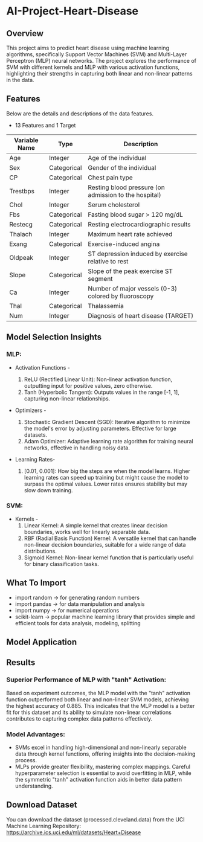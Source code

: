 # AI-Project-Heart-Disease

## Overview
This project aims to predict heart disease using machine learning algorithms, specifically Support Vector Machines (SVM) and Multi-Layer Perceptron (MLP) neural networks. The project explores the performance of SVM with different kernels and MLP with various activation functions, highlighting their strengths in capturing both linear and non-linear patterns in the data.

## Features
Below are the details and descriptions of the data features.
- 13 Features and 1 Target

| Variable Name   | Type         | Description                                       |
|-----------|--------------|---------------------------------------------------------|
| Age       | Integer      | Age of the individual                                   |
| Sex       | Categorical  | Gender of the individual                                |      
| CP        | Categorical  | Chest pain type                                         | 
| Trestbps  | Integer      | Resting blood pressure (on admission to the hospital)   |
| Chol      | Integer      | Serum cholesterol                                       |
| Fbs       | Categorical  | Fasting blood sugar > 120 mg/dL                         | 
| Restecg   | Categorical  | Resting electrocardiographic results                    | 
| Thalach   | Integer      | Maximum heart rate achieved                             | 
| Exang     | Categorical  | Exercise-induced angina                                 | 
| Oldpeak   | Integer      | ST depression induced by exercise relative to rest      |    
| Slope     | Categorical  | Slope of the peak exercise ST segment                   |
| Ca        |Integer       | Number of major vessels (0-3) colored by fluoroscopy    |
| Thal      | Categorical  | Thalassemia                                             |
| Num       | Integer      | Diagnosis of heart disease  (TARGET)                    |

## Model Selection Insights
### MLP:
- Activation Functions -
  1. ReLU (Rectified Linear Unit): Non-linear activation function, outputting input for positive values, zero otherwise.
  2. Tanh (Hyperbolic Tangent): Outputs values in the range [-1, 1], capturing non-linear relationships.
 
- Optimizers -
  1. Stochastic Gradient Descent (SGD): Iterative algorithm to minimize the model's error by adjusting parameters. Effective for large datasets.
  2. Adam Optimizer: Adaptive learning rate algorithm for training neural networks, effective in handling noisy data.
     
- Learning Rates-
  1. [0.01, 0.001]: How big the steps are when the model learns. Higher learning rates can speed up training but might cause the model to surpass the optimal values. Lower rates ensures stability but may slow down training.

### SVM:
- Kernels -
  1. Linear Kernel: A simple kernel that creates linear decision boundaries, works well for linearly separable data.
  2. RBF (Radial Basis Function) Kernel: A versatile kernel that can handle non-linear decision boundaries, suitable for a wide range of data distributions.
  3. Sigmoid Kernel: Non-linear kernel function that is particularly useful for binary classification tasks.

## What To Import
* import random &#8594; for generating random numbers
* import pandas &#8594; for data manipulation and analysis
* import numpy &#8594; for numerical operations
* scikit-learn &#8594; popular machine learning library that provides simple and efficient tools for data analysis, modeling, splitting

## Model Application 



## Results 
### Superior Performance of MLP with "tanh" Activation: 
Based on experiment outcomes, the MLP model with the "tanh" activation function outperformed both linear and non-linear SVM models, achieving the highest accuracy of 0.885. This indicates that the MLP model is a better fit for this dataset and its ability to simulate non-linear correlations contributes to capturing complex data patterns effectively.
   
### Model Advantages: 
- SVMs excel in handling high-dimensional and non-linearly separable data through kernel functions, offering insights into the decision-making process. 
- MLPs provide greater flexibility, mastering complex mappings. Careful hyperparameter selection is essential to avoid overfitting in MLP, while the symmetric "tanh" activation function aids in better data pattern understanding.

## Download Dataset
You can download the dataset (processed.cleveland.data) from the UCI Machine Learning Repository: https://archive.ics.uci.edu/ml/datasets/Heart+Disease
